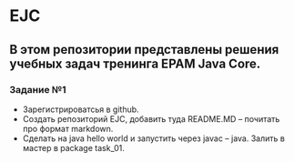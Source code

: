 # EJC

## В этом репозитории представлены решения учебных задач тренинга EPAM Java Core.
 
 ### Задание №1
 
* Зарегистрироватсья в github. 
* Создать репозиторий EJC, добавить туда README.MD – почитать про формат markdown.
* Сделать на java hello world и запустить через javac – java. Залить в мастер в package task_01.
